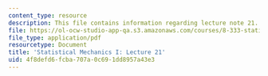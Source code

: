 ```yaml
---
content_type: resource
description: This file contains information regarding lecture note 21.
file: https://ol-ocw-studio-app-qa.s3.amazonaws.com/courses/8-333-statistical-mechanics-i-statistical-mechanics-of-particles-fall-2013/4f8defd6fcba707a0c691dd8957a43e3_MIT8_333F13_Lec21.pdf
file_type: application/pdf
resourcetype: Document
title: 'Statistical Mechanics I: Lecture 21'
uid: 4f8defd6-fcba-707a-0c69-1dd8957a43e3
---
```

